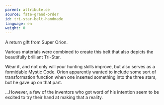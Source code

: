 ```yaml
---
parent: attribute.ce
source: fate-grand-order
id: tri-star-belt-handmade
language: en
weight: 0
---
```


A return gift from Super Orion.

Various materials were combined to create this belt that also depicts the beautifully brilliant Tri-Star.

Wear it, and not only will your hunting skills improve, but also serves as a formidable Mystic Code. Orion apparently wanted to include some sort of transformation function when one inserted something into the three stars, but he gave up on that part.

…However, a few of the inventors who got word of his intention seem to be excited to try their hand at making that a reality.
